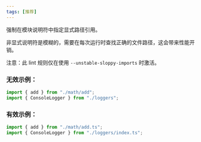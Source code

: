 ```yaml
---
tags: [推荐]
---
```


强制在模块说明符中指定显式路径引用。

非显式说明符是模糊的，需要在每次运行时查找正确的文件路径，这会带来性能开销。

注意：此 lint 规则仅在使用 `--unstable-sloppy-imports` 时激活。

### 无效示例：

```typescript
import { add } from "./math/add";
import { ConsoleLogger } from "./loggers";
```

### 有效示例：

```typescript
import { add } from "./math/add.ts";
import { ConsoleLogger } from "./loggers/index.ts";
```